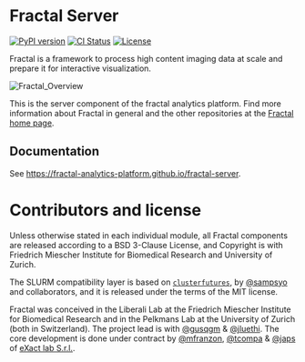 # Fractal Server

[![PyPI version](https://img.shields.io/pypi/v/fractal-server?color=gree)](https://pypi.org/project/fractal-server/)
[![CI Status](https://github.com/fractal-analytics-platform/fractal-server/actions/workflows/ci.yml/badge.svg)](https://github.com/fractal-analytics-platform/fractal-server/actions/workflows/ci.yml)
[![License](https://img.shields.io/badge/License-BSD_3--Clause-blue.svg)](https://opensource.org/licenses/BSD-3-Clause)

Fractal is a framework to process high content imaging data at scale and
prepare it for interactive visualization.

![Fractal_Overview](https://fractal-analytics-platform.github.io/assets/fractal_overview.jpg)

This is the server component of the fractal analytics platform.
Find more information about Fractal in general and the other repositories at
the [Fractal home page](https://fractal-analytics-platform.github.io).


## Documentation

See https://fractal-analytics-platform.github.io/fractal-server.

# Contributors and license

Unless otherwise stated in each individual module, all Fractal components are
released according to a BSD 3-Clause License, and Copyright is with Friedrich
Miescher Institute for Biomedical Research and University of Zurich.

The SLURM compatibility layer is based on
[`clusterfutures`](https://github.com/sampsyo/clusterfutures), by
[@sampsyo](https://github.com/sampsyo) and collaborators, and it is released
under the terms of the MIT license.

Fractal was conceived in the Liberali Lab at the Friedrich Miescher Institute
for Biomedical Research and in the Pelkmans Lab at the University of Zurich
(both in Switzerland). The project lead is with
[@gusqgm](https://github.com/gusqgm) & [@jluethi](https://github.com/jluethi).
The core development is done under contract by
[@mfranzon](https://github.com/mfranzon), [@tcompa](https://github.com/tcompa)
& [@japs](https://github.com/japs) of [eXact lab S.r.l.](exact-lab.it).
